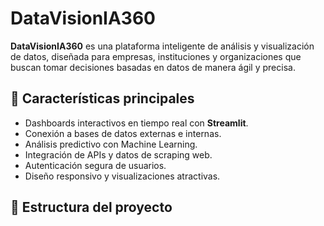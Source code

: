 # DataVisionIA360

**DataVisionIA360** es una plataforma inteligente de análisis y visualización de datos, diseñada para empresas, instituciones y organizaciones que buscan tomar decisiones basadas en datos de manera ágil y precisa.

## 🚀 Características principales
- Dashboards interactivos en tiempo real con **Streamlit**.
- Conexión a bases de datos externas e internas.
- Análisis predictivo con Machine Learning.
- Integración de APIs y datos de scraping web.
- Autenticación segura de usuarios.
- Diseño responsivo y visualizaciones atractivas.

## 📂 Estructura del proyecto

